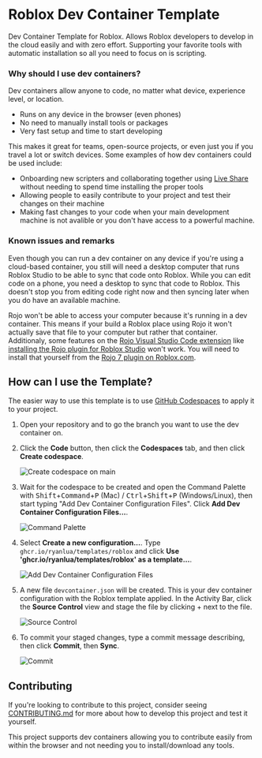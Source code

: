 # Roblox Dev Container Template

Dev Container Template for Roblox. Allows Roblox developers to develop in the cloud easily and with zero effort. Supporting your favorite tools with automatic installation so all you need to focus on is scripting.

### Why should I use dev containers?

Dev containers allow anyone to code, no matter what device, experience level, or location.

* Runs on any device in the browser (even phones)
* No need to manually install tools or packages
* Very fast setup and time to start developing

This makes it great for teams, open-source projects, or even just you if you travel a lot or switch devices. Some examples of how dev containers could be used include:

* Onboarding new scripters and collaborating together using [Live Share](https://marketplace.visualstudio.com/items?itemName=MS-vsliveshare.vsliveshare) without needing to spend time installing the proper tools
* Allowing people to easily contribute to your project and test their changes on their machine
* Making fast changes to your code when your main development machine is not avalible or you don't have access to a powerful machine.

### Known issues and remarks

Even though you can run a dev container on any device if you're using a cloud-based container, you still will need a desktop computer that runs Roblox Studio to be able to sync that code onto Roblox. While you can edit code on a phone, you need a desktop to sync that code to Roblox. This doesn't stop you from editing code right now and then syncing later when you do have an available machine.

Rojo won't be able to access your computer because it's running in a dev container. This means if your build a Roblox place using Rojo it won't actually save that file to your computer but rather that container. Additionaly, some features on the [Rojo Visual Studio Code extension](https://marketplace.visualstudio.com/items?itemName=evaera.vscode-rojo) like [installing the Rojo plugin for Roblox Studio](https://rojo.space/docs/v7/getting-started/installation/#installing-the-plugin) won't work. You will need to install that yourself from the [Rojo 7 plugin on Roblox.com](https://create.roblox.com/store/asset/13916111004).

## How can I use the Template?

The easier way to use this template is to use [GitHub Codespaces](https://github.com/features/codespaces) to apply it to your project.

1. Open your repository and to go the branch you want to use the dev container on.

2. Click the **Code** button, then click the **Codespaces** tab, and then click **Create codespace**.

    <img alt="Create codespace on main" src="https://github.com/RyanLua/templates/assets/80087248/df4e2f4b-0ad3-4ae9-86a9-e43b4841df80" max-width=75%>

3. Wait for the codespace to be created and open the Command Palette with <kbd>Shift</kbd>+<kbd>Command</kbd>+<kbd>P</kbd> (Mac) / <kbd>Ctrl</kbd>+<kbd>Shift</kbd>+<kbd>P</kbd> (Windows/Linux), then start typing "Add Dev Container Configuration Files". Click **Add Dev Container Configuration Files...**.

    <img alt="Command Palette" src="https://github.com/RyanLua/templates/assets/80087248/3ee5982f-0f9a-4f36-98d9-f4a0d7fa0d4e" max-width=75%>

4. Select **Create a new configuration...**. Type `ghcr.io/ryanlua/templates/roblox` and click **Use 'ghcr.io/ryanlua/templates/roblox' as a template...**.

    <img alt="Add Dev Container Configuration Files" src="https://github.com/RyanLua/templates/assets/80087248/8aa955a8-4a9f-4a88-a476-6035cd01e7dd" max-width=75%>

5. A new file `devcontainer.json` will be created. This is your dev container configuration with the Roblox template applied. In the Activity Bar, click the **Source Control** view and stage the file by clicking + next to the file.

    <img alt="Source Control" src="https://github.com/RyanLua/templates/assets/80087248/1c3fa187-9e49-44a8-924c-1cda4df27010" max-width=75%>

6. To commit your staged changes, type a commit message describing, then click **Commit**, then **Sync**.

    <img alt="Commit" src="https://github.com/RyanLua/templates/assets/80087248/ff9a73ff-9b52-4a18-8328-7871e76c6a32" max-width=75%>

## Contributing

If you're looking to contribute to this project, consider seeing [CONTRIBUTING.md](.github/CONTRIBUTING.md) for more about how to develop this project and test it yourself.

This project supports dev containers allowing you to contribute easily from within the browser and not needing you to install/download any tools.
